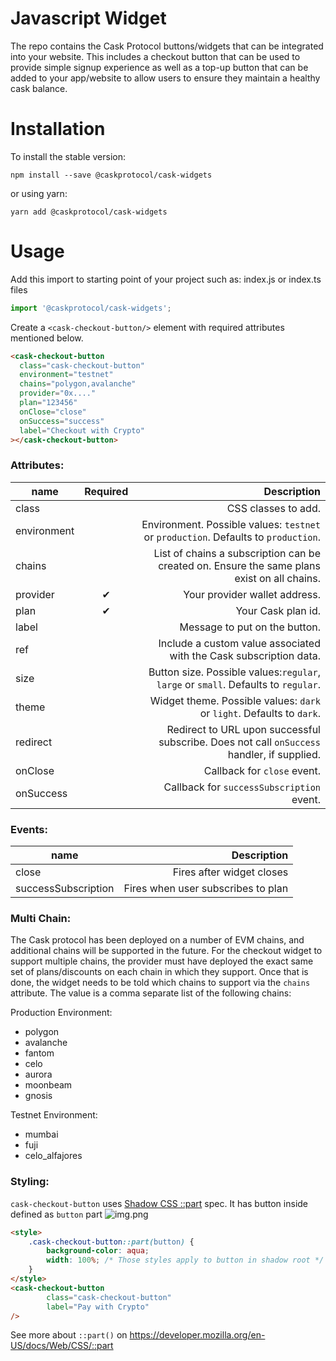 # Javascript Widget

The repo contains the Cask Protocol buttons/widgets that can be integrated into your website. This includes a
checkout button that can be used to provide simple signup experience as well as a top-up button that can be added
to your app/website to allow users to ensure they maintain a healthy cask balance.

# Installation

To install the stable version:

```
npm install --save @caskprotocol/cask-widgets
```

or using yarn:

```
yarn add @caskprotocol/cask-widgets
```

# Usage

Add this import to starting point of your project such as: index.js or index.ts files

```ts
import '@caskprotocol/cask-widgets';
```

Create a `<cask-checkout-button/>` element with required attributes mentioned below.

```html
<cask-checkout-button
  class="cask-checkout-button"
  environment="testnet"
  chains="polygon,avalanche"
  provider="0x...."
  plan="123456"
  onClose="close"
  onSuccess="success"
  label="Checkout with Crypto"
></cask-checkout-button>
```

### Attributes:

| name       | Required |                                                                                 Description |
|------------|:--------:|--------------------------------------------------------------------------------------------:|
| class      |          |                                                                         CSS classes to add. |
| environment |          |          Environment. Possible values: `testnet` or `production`. Defaults to `production`. |
| chains     |          | List of chains a subscription can be created on. Ensure the same plans exist on all chains. |
| provider   |    ✔     |                                                               Your provider wallet address. |
| plan       |    ✔     |                                                                          Your Cask plan id. |
| label      |          |                                                               Message to put on the button. |
| ref        |          |                          Include a custom value associated with the Cask subscription data. |
| size       |          |          Button size. Possible values:`regular`, `large` or `small`. Defaults to `regular`. |
| theme      |          |                       Widget theme. Possible values: `dark` or `light`. Defaults to `dark`. |
| redirect   |          |  Redirect to URL upon successful subscribe. Does not call `onSuccess` handler, if supplied. |
| onClose    |          |                                                                 Callback for `close` event. |
| onSuccess  |          |                                                   Callback for `successSubscription` event. |

### Events:

| name                |                        Description |
| ------------------- | ---------------------------------: |
| close               |          Fires after widget closes |
| successSubscription | Fires when user subscribes to plan |

### Multi Chain:

The Cask protocol has been deployed on a number of EVM chains, and additional chains will be supported in the future. For the
checkout widget to support multiple chains, the provider must have deployed the exact same set of plans/discounts on each
chain in which they support. Once that is done, the widget needs to be told which chains to support via the `chains`
attribute. The value is a comma separate list of the following chains:

Production Environment:
* polygon
* avalanche
* fantom
* celo
* aurora
* moonbeam
* gnosis

Testnet Environment:
* mumbai
* fuji
* celo_alfajores


### Styling:

`cask-checkout-button` uses [Shadow CSS ::part](https://github.com/fergald/docs/blob/master/explainers/css-shadow-parts-1.md) spec. It has button inside defined as `button` part
![img.png](docs/button_part.png)

```html
<style>
    .cask-checkout-button::part(button) {
        background-color: aqua;
        width: 100%; /* Those styles apply to button in shadow root */
    }
</style>
<cask-checkout-button
        class="cask-checkout-button"
        label="Pay with Crypto"
/>
```

See more about `::part()` on https://developer.mozilla.org/en-US/docs/Web/CSS/::part
